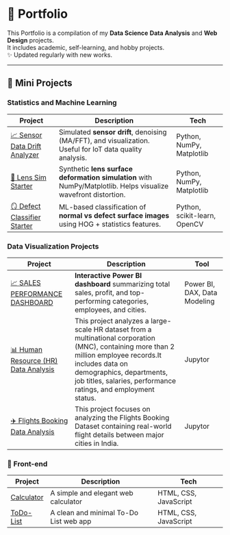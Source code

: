# 📂 Portfolio
This Portfolio is a compilation of my **Data Science** **Data Analysis** and **Web Design** projects.  
It includes academic, self-learning, and hobby projects.  
✨ Updated regularly with new works.

---

## 🔬 Mini Projects

### Statistics and Machine Learning  

| Project | Description | Tech |
|---------|-------------|------|
| [📈 Sensor Data Drift Analyzer](https://github.com/paweethida-1/Sensor-Data-Drift-Analyzer) | Simulated **sensor drift**, denoising (MA/FFT), and visualization. Useful for IoT data quality analysis. | Python, NumPy, Matplotlib |
| [🔬 Lens Sim Starter](https://github.com/paweethida-1/lens-sim-starter) | Synthetic **lens surface deformation simulation** with NumPy/Matplotlib. Helps visualize wavefront distortion. | Python, NumPy, Matplotlib |
| [🪞 Defect Classifier Starter](https://github.com/paweethida-1/defect-classifier-starter) | ML-based classification of **normal vs defect surface images** using HOG + statistics features. | Python, scikit-learn, OpenCV |


### Data Visualization Projects  

| Project | Description | Tool |
|---------|-------------|------|
| [📈 SALES PERFORMANCE DASHBOARD](https://github.com/paweethida-1/SALES-PERFORMANCE-DASHBOARD) | **Interactive Power BI dashboard** summarizing total sales, profit, and top-performing categories, employees, and cities. | Power BI, DAX, Data Modeling |
| [📊 Human Resource (HR) Data Analysis](https://github.com/paweethida-1/HR-Data-Analysis/tree/main) | This project analyzes a large-scale HR dataset from a multinational corporation (MNC), containing more than 2 million employee records.It includes data on demographics, departments, job titles, salaries, performance ratings, and employment status. | Jupytor |
| [✈️ Flights Booking Data Analysis](https://github.com/paweethida-1/Airlines-Flights-Data-Analysis) | This project focuses on analyzing the Flights Booking Dataset containing real-world flight details between major cities in India. | Jupytor |


### 🦄 Front-end  
| Project | Description | Tech |
|---------|-------------|------|
| [Calculator](https://github.com/paweethida-1/mini-calculator) | A simple and elegant web calculator |  HTML, CSS, JavaScript |
| [ToDo-List](https://github.com/paweethida-1/mini-To-Do-List) | A clean and minimal To-Do List web app  |  HTML, CSS, JavaScript |
